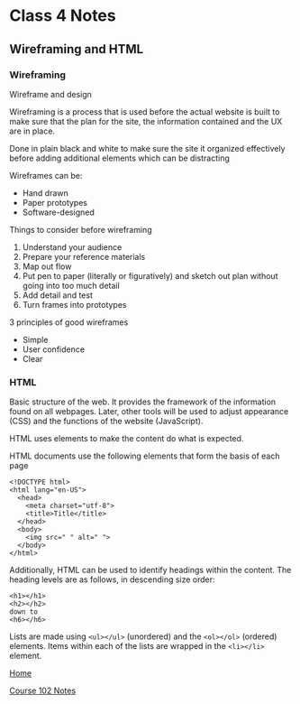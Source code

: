# Class 4 Notes

## Wireframing and HTML

### Wireframing

Wireframe and design

Wireframing is a process that is used before the actual website is built to make sure that the plan for the site, the information contained and the UX are in place.  

Done in plain black and white to make sure the site it organized effectively before adding additional  elements which can be distracting

Wireframes can be:

- Hand drawn
- Paper prototypes
- Software-designed

Things to consider before wireframing

  1. Understand your audience
  2. Prepare your reference materials
  3. Map out flow
  4. Put pen to paper (literally or figuratively) and sketch out plan without going into too much detail
  5. Add detail and test
  6. Turn frames into prototypes

3 principles of good wireframes

- Simple
- User confidence
- Clear

### HTML

Basic structure of the web.  It provides the framework of the information found on all webpages.  Later, other tools will be used to adjust appearance (CSS) and the functions of the website (JavaScript).  

HTML uses elements to make the content do what is expected.  

HTML documents use the following elements that form the basis of each page

```
<!DOCTYPE html>
<html lang="en-US">
  <head>
    <meta charset="utf-8">
    <title>Title</title>
  </head>
  <body>
    <img src=" " alt=" ">
  </body>
</html>
```

Additionally, HTML can be used to identify headings within the content.
The heading levels are as follows, in descending size order:

```
<h1></h1>
<h2></h2>
down to 
<h6></h6>
```

Lists are made using ```<ul></ul>``` (unordered) and the ```<ol></ol>``` (ordered) elements.
Items within each of the lists are wrapped in the ```<li></li>``` element.

[Home](/reading-notes)

[Course 102 Notes](102-notes.md)
